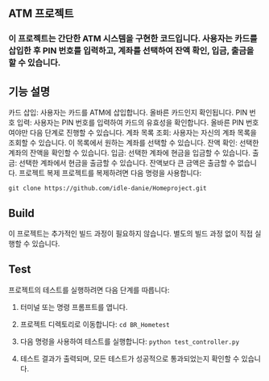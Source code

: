 ## ATM 프로젝트
### 이 프로젝트는 간단한 ATM 시스템을 구현한 코드입니다. 사용자는 카드를 삽입한 후 PIN 번호를 입력하고, 계좌를 선택하여 잔액 확인, 입금, 출금을 할 수 있습니다.

## 기능 설명
카드 삽입: 사용자는 카드를 ATM에 삽입합니다. 올바른 카드인지 확인됩니다.
PIN 번호 입력: 사용자는 PIN 번호를 입력하여 카드의 유효성을 확인합니다. 올바른 PIN 번호여야만 다음 단계로 진행할 수 있습니다.
계좌 목록 조회: 사용자는 자신의 계좌 목록을 조회할 수 있습니다. 이 목록에서 원하는 계좌를 선택할 수 있습니다.
잔액 확인: 선택한 계좌의 잔액을 확인할 수 있습니다.
입금: 선택한 계좌에 현금을 입금할 수 있습니다.
출금: 선택한 계좌에서 현금을 출금할 수 있습니다. 잔액보다 큰 금액은 출금할 수 없습니다.
프로젝트 복제
프로젝트를 복제하려면 다음 명령을 사용합니다:

```
git clone https://github.com/idle-danie/Homeproject.git
```

## Build
이 프로젝트는 추가적인 빌드 과정이 필요하지 않습니다. 별도의 빌드 과정 없이 직접 실행할 수 있습니다.

## Test
프로젝트의 테스트를 실행하려면 다음 단계를 따릅니다:

1. 터미널 또는 명령 프롬프트를 엽니다.

2. 프로젝트 디렉토리로 이동합니다:  ```cd BR_Hometest```

3. 다음 명령을 사용하여 테스트를 실행합니다: ```python test_controller.py```

4. 테스트 결과가 출력되며, 모든 테스트가 성공적으로 통과되었는지 확인할 수 있습니다.

